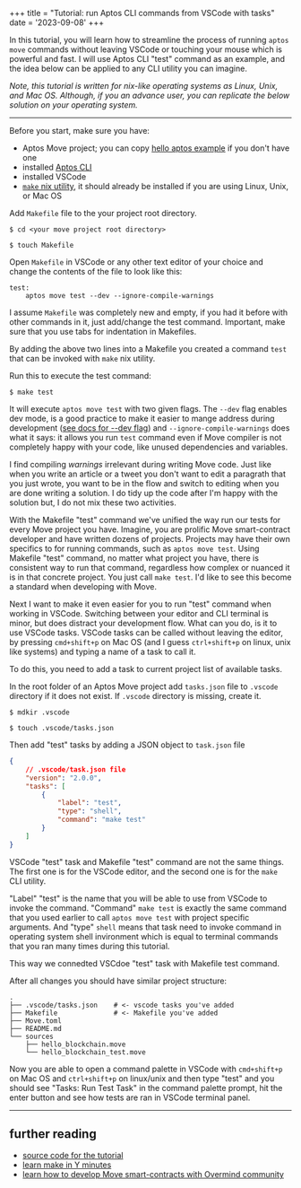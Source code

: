 +++
title = "Tutorial: run Aptos CLI commands from VSCode with tasks"
date = '2023-09-08'
+++

In this tutorial, you will learn how to streamline the process of running `aptos move` commands without leaving VSCode or touching your mouse which is powerful and fast. I will use Aptos CLI "test" command as an example, and the idea below can be applied to any CLI utility you can imagine.

_Note, this tutorial is written for nix-like operating systems as Linux, Unix, and Mac OS. Although, if you an advance user, you can replicate the below solution on your operating system._

---

Before you start, make sure you have:
- Aptos Move project; you can copy [hello aptos example](https://github.com/dmshvetsov/aptos_hello_blockchain_example) if you don't have one
- installed [Aptos CLI](https://aptos.dev/tools/aptos-cli/install-cli/)
- installed VSCode
- [`make` nix utility](https://www.gnu.org/software/make/), it should already be installed if you are using Linux, Unix, or Mac OS

Add `Makefile` file to the your project root directory.

    $ cd <your move project root directory>

    $ touch Makefile

Open `Makefile` in VSCode or any other text editor of your choice and change the contents of the file to look like this:

```text
test:
	aptos move test --dev --ignore-compile-warnings

```

I assume `Makefile` was completely new and empty, if you had it before with other commands in it, just add/change the test command. Important, make sure that you use tabs for indentation in Makefiles.

By adding the above two lines into a Makefile you created a command `test` that can be invoked with `make` nix utility.

Run this to execute the test command:

    $ make test

It will execute `aptos move test` with two given flags. The `--dev` flag enables dev mode, is a good practice to make it easier to mange address during development ([see docs for --dev flag](https://aptos.dev/move/book/packages/#instantiation)) and `--ignore-compile-warnings` does what it says: it allows you run `test` command even if Move compiler is not completely happy with your code, like unused dependencies and variables.

I find compiling _warnings_ irrelevant during writing Move code. Just like when you write an article or a tweet you don't want to edit a paragrath that you just wrote, you want to be in the flow and switch to editing when you are done writing a solution. I do tidy up the code after I'm happy with the solution but, I do not mix these two activities.

With the Makefile "test" command we've unified the way run our tests for every Move project you have. Imagine, you are prolific Move smart-contract developer and have written dozens of projects. Projects may have their own specifics to for running commands, such as `aptos move test`. Using Makefile "test" command, no matter what project you have, there is consistent way to run that command, regardless how complex or nuanced it is in that concrete project. You just call `make test`. I'd like to see this become a standard when developing with Move.

Next I want to make it even easier for you to run "test" command when working in VSCode. Switching between your editor and CLI terminal is minor, but does distract your development flow. What can you do, is it to use VSCode tasks. VSCode tasks can be called without leaving the editor, by pressing `cmd+shift+p` on Mac OS (and I guess `ctrl+shift+p` on linux, unix like systems) and typing a name of a task to call it.

To do this, you need to add a task to current project list of available tasks.

In the root folder of an Aptos Move project add `tasks.json` file to `.vscode` directory if it does not exist. If `.vscode` directory is missing, create it.

    $ mdkir .vscode

    $ touch .vscode/tasks.json

Then add "test" tasks by adding a JSON object to `task.json` file

```json
{
    // .vscode/task.json file
    "version": "2.0.0",
    "tasks": [
        {
            "label": "test",
            "type": "shell",
            "command": "make test"
        }
    ]
}
```

VSCode "test" task and Makefile "test" command are not the same things. The first one is for the VSCode editor, and the second one is for the `make` CLI utility.

"Label" "test" is the name that you will be able to use from VSCode to invoke the command. "Command" `make test` is exactly the same command that you used earlier to call `aptos move test` with project specific arguments. And "type" `shell` means that task need to invoke command in operating system shell invironment which is equal to terminal commands that you ran many times during this tutorial.

This way we connedted VSCdoe "test" task with Makefile test command.

After all changes you should have similar project structure:

```text
.
├── .vscode/tasks.json    # <- vscode tasks you've added
├── Makefile              # <- Makefile you've added
├── Move.toml
├── README.md
└── sources
    ├── hello_blockchain.move
    └── hello_blockchain_test.move
```

Now you are able to open a command palette in VSCode with `cmd+shift+p` on Mac OS and `ctrl+shift+p` on linux/unix and then type "test" and you should see "Tasks: Run Test Task" in the command palette prompt, hit the enter button and see how tests are ran in VSCode terminal panel.

---

## further reading

- [source code for the tutorial](https://github.com/dmshvetsov/aptos_hello_blockchain_example)
- [learn make in Y minutes](https://learnxinyminutes.com/docs/make/)
- [learn how to develop Move smart-contracts with Overmind community](https://overmind.xyz/?utm_source=magic-dima)
